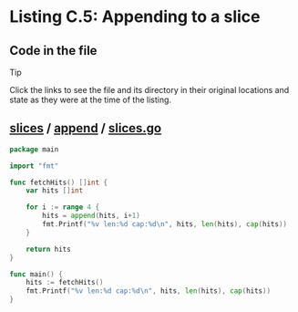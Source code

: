 # Listing C.5: Appending to a slice

## Code in the file

> [!TIP]
> Click the links to see the file and its directory in their original locations and state as they were at the time of the listing.

## [slices](https://github.com/inancgumus/gobyexample/blob/b39bda45ed42499976c372ba56feeed7949b03ff/slices) / [append](https://github.com/inancgumus/gobyexample/blob/b39bda45ed42499976c372ba56feeed7949b03ff/slices/append) / [slices.go](https://github.com/inancgumus/gobyexample/blob/b39bda45ed42499976c372ba56feeed7949b03ff/slices/append/slices.go)

```go
package main

import "fmt"

func fetchHits() []int {
	var hits []int

	for i := range 4 {
		hits = append(hits, i+1)
		fmt.Printf("%v len:%d cap:%d\n", hits, len(hits), cap(hits))
	}

	return hits
}

func main() {
	hits := fetchHits()
	fmt.Printf("%v len:%d cap:%d\n", hits, len(hits), cap(hits))
}
```

